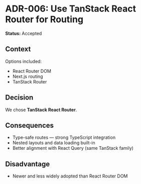 # ADR-006: Use TanStack React Router for Routing

**Status:** Accepted

## Context

Options included:

- React Router DOM
- Next.js routing
- TanStack Router

## Decision

We chose **TanStack React Router**.

## Consequences

- Type-safe routes — strong TypeScript integration
- Nested layouts and data loading built-in
- Better alignment with React Query (same TanStack family)

## Disadvantage

- Newer and less widely adopted than React Router DOM
